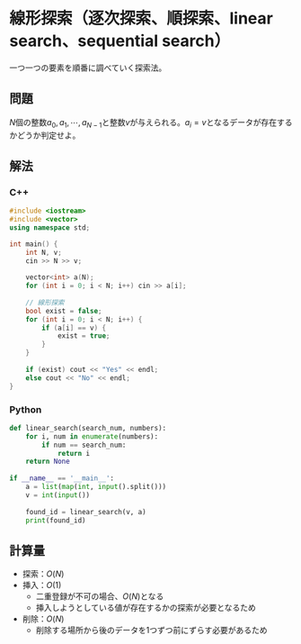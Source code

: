# 線形探索（逐次探索、順探索、linear search、sequential search）

一つ一つの要素を順番に調べていく探索法。

## 問題

$N$個の整数$a_0, a_1, \cdots, a_{N-1}$と整数$v$が与えられる。$a_i = v$となるデータが存在するかどうか判定せよ。

## 解法

### C++

```C++
#include <iostream>
#include <vector>
using namespace std;

int main() {
    int N, v;
    cin >> N >> v;
    
    vector<int> a(N);
    for (int i = 0; i < N; i++) cin >> a[i];
    
    // 線形探索
    bool exist = false;
    for (int i = 0; i < N; i++) {
        if (a[i] == v) {
            exist = true;
        }
    }
    
    if (exist) cout << "Yes" << endl;
    else cout << "No" << endl;
}
```

### Python

```python
def linear_search(search_num, numbers):
    for i, num in enumerate(numbers):
        if num == search_num:
            return i
    return None
    
if __name__ == '__main__':
    a = list(map(int, input().split()))
    v = int(input())
    
    found_id = linear_search(v, a)
    print(found_id)
```

## 計算量

- 探索：$O(N)$
- 挿入：$O(1)$
    - 二重登録が不可の場合、$O(N)$となる
    - 挿入しようとしている値が存在するかの探索が必要となるため
- 削除：$O(N)$
    - 削除する場所から後のデータを1つずつ前にずらす必要があるため
